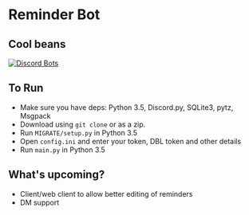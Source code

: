 # Reminder Bot
## Cool beans

[![Discord Bots](https://discordbots.org/api/widget/349920059549941761.svg)](https://discordbots.org/bot/349920059549941761)

## To Run
* Make sure you have deps: Python 3.5, Discord.py, SQLite3, pytz, Msgpack
* Download using `git clone` or as a zip.
* Run `MIGRATE/setup.py` in Python 3.5
* Open `config.ini` and enter your token, DBL token and other details
* Run `main.py` in Python 3.5

## What's upcoming?
* Client/web client to allow better editing of reminders
* DM support
